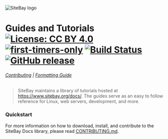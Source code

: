 ![SiteBay logo](docs/assets/SiteBay-Logo-Black.png)

# Guides and Tutorials [![License: CC BY 4.0](https://img.shields.io/badge/License-CC%20BY%204.0-blue.svg)](https://creativecommons.org/licenses/by/4.0/) [![first-timers-only](http://img.shields.io/badge/first--timers--only-friendly-blue.svg)](http://www.firsttimersonly.com/) [![Build Status](https://api.travis-ci.com/sitebay/docs.svg?branch=develop)](https://travis-ci.com/sitebay/docs) [![GitHub release](https://img.shields.io/github/release/sitebay/docs.svg)](https://github.com/sitebay/docs/releases/latest)

###### [Contributing](CONTRIBUTING.md) | [Formatting Guide](https://sitebay.org/docs/sitebay-writers-formatting-guide/)

> SiteBay maintains a library of tutorials hosted at https://www.sitebay.org/docs/. The guides serve as an easy to follow reference for Linux, web servers, development, and more.

### Quickstart

For more information on how to download, install, and contribute to the SiteBay Docs library, please read [CONTRIBUTING.md](CONTRIBUTING.md).
